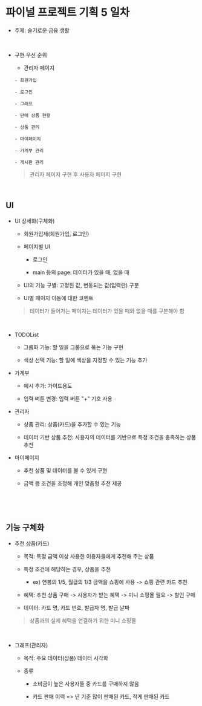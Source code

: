 # 파이널 프로젝트 기획 5 일차

- 주제: 슬기로운 금융 생활

<br />

- 구현 우선 순위

  - 관리자 페이지

  ```
  - 회원가입

  - 로그인

  - 그래프

  - 판매 상품 현황

  - 상품 관리

  - 마이페이지

  - 가계부 관리

  - 게시판 관리
  ```

  > 관리자 페이지 구현 후 사용자 페이지 구현

<br />

## UI

- UI 상세화(구체화)

  - 회원가입제(회원가입, 로그인)

  - 페이지별 UI

    - 로그인

    - main 등의 page: 데이터가 있을 때, 없을 때

  - UI의 기능 구별: 고정된 값, 변동되는 값(입력란) 구분

  - UI별 페이지 이동에 대한 코멘트

  > 데이터가 들어가는 페이지는 데이터가 있을 때와 없을 때를 구분해야 함

<br />

- TODOList

  - 그룹화 기능: 할 일을 그룹으로 묶는 기능 구현

  - 색상 선택 기능: 할 일에 색상을 지정할 수 있는 기능 추가

- 가계부

  - 예시 추가: 가이드용도

  - 입력 벼튼 변경: 입력 버튼 "+" 기호 사용

- 관리자

  - 상품 관리: 상품(카드)을 추가할 수 있는 기능

  - 데이터 기반 상품 추천: 사용자의 데이터를 기반으로 특정 조건을 충족하는 상품 추천

- 마이페이지

  - 추천 상품 및 데이터를 볼 수 있게 구현

  - 금액 등 조건을 조정해 개인 맞춤형 추천 제공

  <br />

<br />

## 기능 구체화

- 추천 상품(카드)

  - 목적: 특정 금액 이상 사용한 이용자들에게 추천해 주는 상품

  - 특정 조건에 해당하는 경우, 상품을 추천

    - ex) 연봉의 1/5, 월급의 1/3 금액을 쇼핑에 사용 -> 쇼핑 관련 카드 추천

  - 혜택: 추천 상품 구매 -> 사용자가 받는 혜택 -> 미니 쇼핑몰 필요 -> 할인 구매

  - 데이터: 카드 명, 카드 번호, 발급자 명, 발급 날짜

  > 상품과의 실제 혜택을 연결하기 위한 미니 쇼핑몰

<br />

- 그래프(관리자)

  - 목적: 주요 데이터(상품) 데이터 시각화

  - 종류

    - 소비금이 높은 사용자들 중 카드를 구매하지 않음

    - 카드 판매 이력 => 년 기준 많이 판매된 카드, 적게 판매된 카드
